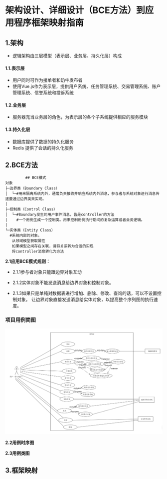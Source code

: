 # 架构设计、详细设计（BCE方法）到应用程序框架映射指南

## 1.架构

- 逻辑架构由三层模型（表示层、业务层、持久化层）构成

#### 1.1.表示层 
   * 用户同时可作为接单者和奶牛发布者
   * 使用Vue.js作为表示层，提供用户系统、任务管理系统、交易管理系统、账户管理系统、信誉系统和投诉系统

#### 1.2.业务层
  * 服务器充当业务层的角色，为表示层的各个子系统提供相应的服务模块

#### 1.3.持久化层
  * 数据库提供了数据的持久化服务
  * Redis 提供了会话的持久化服务

## 2.BCE方法
   ```
            ## BCE模式
对象
├─边界类（Boundary Class）
│  └─#用来隔离系统内外，通常负责接收并响应系统内外消息，参与者与系统对象进行消息传递要通过边界类来实现。
|   
├─控制类（Control Class）
│  └─#Boundary发生的用户事件消息，皆是controller的方法
|    #一个用例生成一个控制类。用来控制用例执行期间的复杂运算或者业务逻辑。  
| 
└─实体类（Entity Class）   
     #系统内部的对象。
      从领域模型获取属性
      如果模型之间存在关联，请将关系转为合适的实现
      将controller消息转化为方法

```

**2.1应用BCE模式规则：**

* 2.1.1参与者对象只能跟边界对象互动

* 2.1.2实体对象不能发送消息给边界对象和控制对象。

* 2.1.3如果只是单纯对数据表进行增加、删除、修改、查询的话，可以不设置控制对象，
让边界对象直接发送消息给实体对象，以提高整个序列图的执行速度。

### 项目用例简图

 ![image](image/use_case_BCE.png)
 
**2.2用例时序图**
  
 
     
     
**2.3用例类图**

## 3.框架映射



